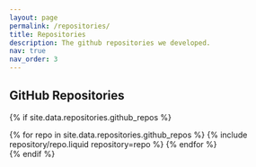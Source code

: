 ```yaml
---
layout: page
permalink: /repositories/
title: Repositories
description: The github repositories we developed.
nav: true
nav_order: 3
---
```





## GitHub Repositories

{% if site.data.repositories.github_repos %}

<div class="repositories d-flex flex-wrap flex-md-row flex-column justify-content-between align-items-center">
  {% for repo in site.data.repositories.github_repos %}
    {% include repository/repo.liquid repository=repo %}
  {% endfor %}
</div>
{% endif %}